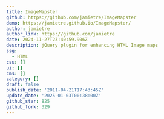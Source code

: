 ```yaml
---
title: ImageMapster
github: https://github.com/jamietre/ImageMapster
demo: https://jamietre.github.io/ImageMapster/
author: jamietre
author_link: https://github.com/jamietre
date: 2024-11-27T23:40:59.906Z
description: jQuery plugin for enhancing HTML Image maps
ssg:
  - HTML
css: []
ui: []
cms: []
category: []
draft: false
publish_date: '2011-04-21T17:43:45Z'
update_date: '2025-01-03T00:38:00Z'
github_star: 825
github_fork: 329
---
```

